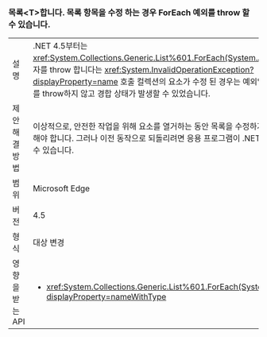 ### <a name="listlttgtforeach-can-throw-exception-when-modifying-list-item"></a>목록&lt;T&gt;합니다. 목록 항목을 수정 하는 경우 ForEach 예외를 throw 할 수 있습니다.

|   |   |
|---|---|
|설명|.NET 4.5부터는 <xref:System.Collections.Generic.List%601.ForEach(System.Action{%600})> 열거자를 throw 합니다는 <xref:System.InvalidOperationException?displayProperty=name> 호출 컬렉션의 요소가 수정 된 경우는 예외입니다. 이전에는 예외를 throw하지 않고 경합 상태가 발생할 수 있었습니다.|
|제안 해결 방법|이상적으로, 안전한 작업을 위해 요소를 열거하는 동안 목록을 수정하지 않도록 코드를 수정해야 합니다. 그러나 이전 동작으로 되돌리려면 응용 프로그램이 .NET 4.0을 대상으로 할 수 있습니다.|
|범위|Microsoft Edge|
|버전|4.5|
|형식|대상 변경|
|영향을 받는 API|<ul><li><xref:System.Collections.Generic.List%601.ForEach(System.Action{%600})?displayProperty=nameWithType></li></ul>|

